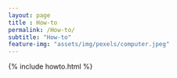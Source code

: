 ```yaml
--- 
layout: page
title : How-to
permalink: /How-to/
subtitle: "How-to" 
feature-img: "assets/img/pexels/computer.jpeg"
---
```

{% include howto.html %}
